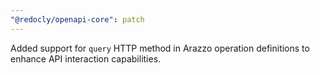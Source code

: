```yaml
---
"@redocly/openapi-core": patch
---
```


Added support for `query` HTTP method in Arazzo operation definitions to enhance API interaction capabilities.
